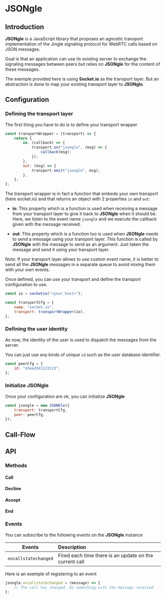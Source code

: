 # JSONgle

## Introduction

**JSONgle** is a JavaScript library that proposes an agnostic transport implementation of the Jingle signaling protocol for WebRTC calls based on JSON messages.

Goal is that an application can use its existing server to exchange the signaling messages between peers but relies on **JSONgle** for the content of these messages.

The exemple provided here is using **Socket.io** as the transport layer. But an abstraction is done to map your existing transport layer to **JSONgle**.

## Configuration

### Defining the transport layer

The first thing you have to do is to define your transport wrapper

```js
const transportWrapper = (transport) => {
    return {
        in: (callback) => {
            transport.on("jsongle", (msg) => {
                callback(msg);
            });
        },
        out: (msg) => {
            transport.emit("jsongle", msg);
        },
    };
};
```

The transport wrapper is in fact a function that embeds your own transport (here socket.io) and that returns an object with 2 properties `in` and `out`:

-   **in**: This property which is a function is used when receiving a message from your transport layer to give it back to **JSONgle** when it should be. Here, we listen to the event name `jsongle` and we execute the callback given with the message received.

-   **out**: This property which is a function too is used when **JSONgle** needs to send a message using your transport layer. This function is called by **JSONgle** with the message to send as an argument. Just taken the message and send it using your transport layer.

_Note_: If your transport layer allows to use custom event name, it is better to send all the **JSONgle** messages in a separate queue to avoid mixing them with your own events.

Once defined, you can use your transport and define the transport configuration to use.

```js
const io = socketio("<your_host>");

const transportCfg = {
    name: "socket.io",
    transport: transportWrapper(io),
};
```

### Defining the user identity

As now, the identity of the user is used to dispatch the messages from the server.

You can just use any kinds of unique `id` such as the user database identifier.

```js
const peerCfg = {
    id: "43eed341123123",
};
```

### Initialize JSONgle

Once your configuration are ok, you can initialize **JSONgle**

```js
const jsongle = new JSONGle({
    transport: transportCfg,
    peer: peerCfg,
});
```

## Call-Flow

## API

### Methods

#### Call

#### Decline

#### Accept

#### End

### Events

You can subscribe to the following events on the **JSONgle** instance

|        Events        | Description                                            |
| :------------------: | :----------------------------------------------------- |
| `oncallstatechanged` | Fired each time there is an update on the current call |

Here is an exemple of registering to an event

```js
jsongle.oncallstatechanged = (message) => {
    // The call has changed. Do something with the message received
};
```
